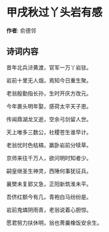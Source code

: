 # 甲戌秋过丫头岩有感

**作者**: 俞德邻

## 诗词内容

昔年北兵浒黄渡，官军一万丫岩驻。

岩前十里无人烟，焉知今日重生聚。

老翁殷勤指长孙，生时开庆方改元。

今年裹头明年娶，感荷太平天子恩。

传闻鼎湖龙又逝，空余弓剑留人世。

天上唯多三数公，社稷苍生谁早计。

老翁忧时色枯槁，羸卧岩前分犊草。

京师来往千万人，欲问明时知者少。

嗣皇继圣生神灵，西陲何事犹征兵。

襄樊未复郢又急，正阳新筑淮未平。

吾侪红额今有几，青袍白马纷纷是。

岩前鬼燐阴雨青，老翁说着心胆惊。

愿君努力扶休明，翁也菁羹橡饭安余生。

